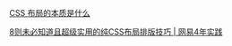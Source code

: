 [CSS 布局的本质是什么](https://mp.weixin.qq.com/s?__biz=MzUyNDYxNDAyMg==&mid=2247489576&idx=1&sn=57ccada5329ab0dc2eaadf118370dbe3&chksm=fa2bf8c1cd5c71d7cf1355f7aff43d600ea21fcc9e8efe10d182fc2a7000d5758b0876c4b67b&scene=126&&sessionid=1664519619#rd)

[8则未必知道且超级实用的纯CSS布局排版技巧 | 网易4年实践](https://mp.weixin.qq.com/s?__biz=MzUyNDYxNDAyMg==&mid=2247490396&idx=1&sn=1e6fc1b7322845f727c2cf580ecae383&chksm=fa2bfbb5cd5c72a3997fe93f4dd9a73ad285a4f9ea72d9207fbcd7225feb94b58ac0e1d47bb8&scene=126&&sessionid=1664519601#rd)

